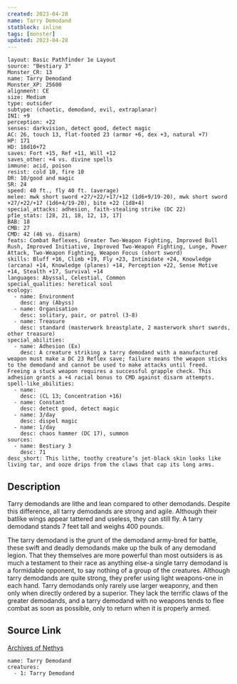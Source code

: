 ```yaml
---
created: 2023-04-28
name: Tarry Demodand
statblock: inline
tags: [monster]
updated: 2023-04-28
---
```

```statblock
layout: Basic Pathfinder 1e Layout
source: "Bestiary 3"
Monster_CR: 13
name: Tarry Demodand
Monster_XP: 25600
alignment: CE
size: Medium
type: outsider
subtype: (chaotic, demodand, evil, extraplanar)
INI: +9
perception: +22
senses: darkvision, detect good, detect magic
AC: 26, touch 13, flat-footed 23 (armor +6, dex +3, natural +7)
HP: 171
HD: 18d10+72
saves: Fort +15, Ref +11, Will +12
saves_other: +4 vs. divine spells
immune: acid, poison
resist: cold 10, fire 10
DR: 10/good and magic
SR: 24
speed: 40 ft., fly 40 ft. (average)
melee: mwk short sword +27/+22/+17/+12 (1d6+9/19-20), mwk short sword +27/+22/+17 (1d6+4/19-20), bite +22 (1d8+4)
special_attacks: adhesion, faith-stealing strike (DC 22)
pf1e_stats: [28, 21, 18, 12, 13, 17]
BAB: 18
CMB: 27
CMD: 42 (46 vs. disarm)
feats: Combat Reflexes, Greater Two-Weapon Fighting, Improved Bull Rush, Improved Initiative, Improved Two-Weapon Fighting, Lunge, Power Attack, Two-Weapon Fighting, Weapon Focus (short sword)
skills: Bluff +16, Climb +19, Fly +23, Intimidate +24, Knowledge (arcana) +14, Knowledge (planes) +14, Perception +22, Sense Motive +14, Stealth +17, Survival +14
languages: Abyssal, Celestial, Common
special_qualities: heretical soul
ecology:
  - name: Environment
    desc: any (Abyss)
  - name: Organisation
    desc: solitary, pair, or patrol (3-8)
  - name: Treasure
    desc: standard (masterwork breastplate, 2 masterwork short swords, other treasure)
special_abilities:
  - name: Adhesion (Ex)
    desc: A creature striking a tarry demodand with a manufactured weapon must make a DC 23 Reflex save; failure means the weapon sticks to the demodand and cannot be used to make attacks until freed. Freeing a stuck weapon requires a successful grapple check. This adhesion grants a +4 racial bonus to CMD against disarm attempts.
spell-like_abilities:
  - name:
    desc: (CL 13; Concentration +16)
  - name: Constant
    desc: detect good, detect magic
  - name: 3/day
    desc: dispel magic
  - name: 1/day
    desc: chaos hammer (DC 17), summon
sources:
  - name: Bestiary 3
    desc: 71
desc_short: This lithe, toothy creature’s jet-black skin looks like living tar, and ooze drips from the claws that cap its long arms.
```
## Description
Tarry demodands are lithe and lean compared to other demodands. Despite this difference, all tarry demodands are strong and agile. Although their batlike wings appear tattered and useless, they can still fly. A tarry demodand stands 7 feet tall and weighs 400 pounds.

The tarry demodand is the grunt of the demodand army-bred for battle, these swift and deadly demodands make up the bulk of any demodand legion. That they themselves are more powerful than most outsiders is as much a testament to their race as anything else-a single tarry demodand is a formidable opponent, to say nothing of a group of the creatures. Although tarry demodands are quite strong, they prefer using light weapons-one in each hand. Tarry demodands only rarely use larger weaponry, and then only when directly ordered by a superior. They lack the terrific claws of the greater demodands, and a tarry demodand with no weapons tends to flee combat as soon as possible, only to return when it is properly armed.
## Source Link
[Archives of Nethys](https://aonprd.com/MonsterDisplay.aspx?ItemName=Tarry%20Demodand)
```encounter-table
name: Tarry Demodand
creatures:
  - 1: Tarry Demodand
```
